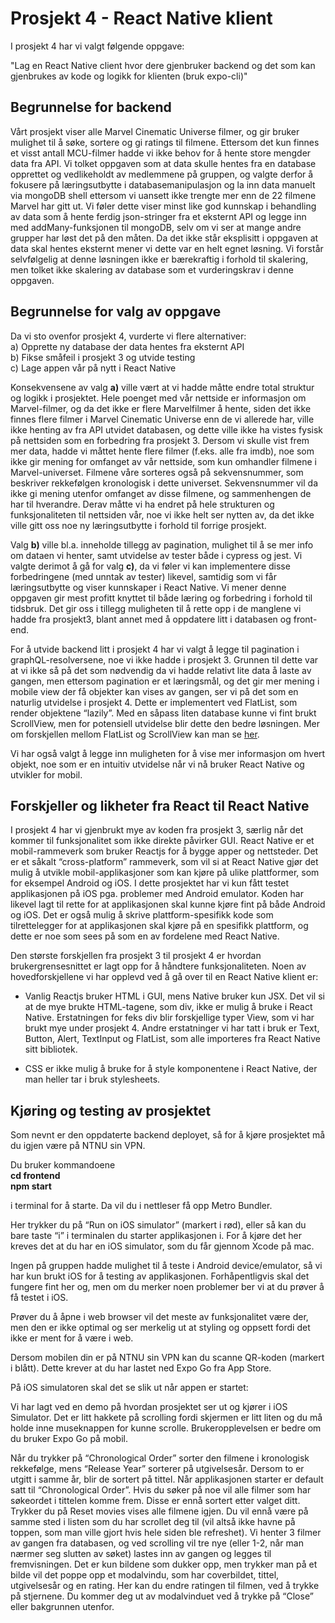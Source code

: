 # Prosjekt 4 - React Native klient
I prosjekt 4 har vi valgt følgende oppgave:

"Lag en React Native client hvor dere gjenbruker backend og det som kan gjenbrukes av kode og logikk for klienten (bruk expo-cli)"

## Begrunnelse for backend

Vårt prosjekt viser alle Marvel Cinematic Universe filmer, og gir bruker mulighet til å søke, sortere og gi ratings til filmene. Ettersom det kun finnes et visst antall MCU-filmer hadde vi ikke behov for å hente store mengder data fra API. Vi tolket oppgaven som at data skulle hentes fra en database opprettet og vedlikeholdt av medlemmene på gruppen, og valgte derfor å fokusere på læringsutbytte i databasemanipulasjon og la inn data manuelt via mongoDB shell ettersom vi uansett ikke trengte mer enn de 22 filmene Marvel har gitt ut. Vi føler dette viser minst like god kunnskap i behandling av data som å hente ferdig json-stringer fra et eksternt API og legge inn med addMany-funksjonen til mongoDB, selv om vi ser at mange andre grupper har løst det på den måten. Da det ikke står eksplisitt i oppgaven at data skal hentes eksternt mener vi dette var en helt egnet løsning. Vi forstår selvfølgelig at denne løsningen ikke er bærekraftig i forhold til skalering, men tolket ikke skalering av database som et vurderingskrav i denne oppgaven. 

## Begrunnelse for valg av oppgave 

Da vi sto ovenfor prosjekt 4, vurderte vi flere alternativer:    
    a) Opprette ny database der data hentes fra eksternt API    
    b) Fikse småfeil i prosjekt 3 og utvide testing    
    c) Lage appen vår på nytt i React Native    

Konsekvensene av valg **a)** ville vært at vi hadde måtte endre total struktur og logikk i prosjektet. Hele poenget med vår nettside er informasjon om Marvel-filmer, og da det ikke er flere Marvelfilmer å hente, siden det ikke finnes flere filmer i Marvel Cinematic Universe enn de vi allerede har, ville ikke henting av fra API utvidet databasen, og dette ville ikke ha vistes fysisk på nettsiden som en forbedring fra prosjekt 3. Dersom vi skulle vist frem mer data, hadde vi måttet hente flere filmer (f.eks. alle fra imdb), noe som ikke gir mening for omfanget av vår nettside, som kun omhandler filmene i Marvel-universet. Filmene våre sorteres også på sekvensnummer, som beskriver rekkefølgen kronologisk i dette universet. Sekvensnummer vil da ikke gi mening utenfor omfanget av disse filmene, og sammenhengen de har til hverandre. Derav måtte vi ha endret på hele strukturen og funksjonaliteten til nettsiden vår, noe vi ikke helt ser nytten av, da det ikke ville gitt oss noe ny læringsutbytte i forhold til forrige prosjekt.

Valg **b)** ville bl.a. inneholde tillegg av pagination, mulighet til å se mer info om dataen vi henter, samt utvidelse av tester både i cypress og jest. Vi valgte derimot å gå for valg **c)**, da vi føler vi kan implementere disse forbedringene (med unntak av tester) likevel, samtidig som vi får læringsutbytte og viser kunnskaper i React Native. Vi mener denne oppgaven gir mest profitt knyttet til både læring og forbedring i forhold til tidsbruk. Det gir oss i tillegg muligheten til å rette opp i de manglene vi hadde fra prosjekt3, blant annet med å oppdatere litt i databasen og front-end.

For å utvide backend litt i prosjekt 4 har vi valgt å legge til pagination i graphQL-resolversene, noe vi ikke hadde i prosjekt 3. Grunnen til dette var at vi ikke så på det som nødvendig da vi hadde relativt lite data å laste av gangen, men ettersom pagination er et læringsmål, og det gir mer mening i mobile view der få objekter kan vises av gangen, ser vi på det som en naturlig utvidelse i prosjekt 4. Dette er implementert ved FlatList, som render objektene “lazily”. Med en såpass liten database kunne vi fint brukt ScrollView, men for potensiell utvidelse blir dette den bedre løsningen. Mer om forskjellen mellom FlatList og ScrollView kan man se [her](https://reactnative.dev/docs/scrollview). 

Vi har også valgt å legge inn muligheten for å vise mer informasjon om hvert objekt, noe som er en intuitiv utvidelse når vi nå bruker React Native og utvikler for mobil. 

## Forskjeller og likheter fra React til React Native

I prosjekt 4 har vi gjenbrukt mye av koden fra prosjekt 3, særlig når det kommer til funksjonalitet som ikke direkte påvirker GUI. React Native er et mobil-rammeverk som bruker Reactjs for å bygge apper og nettsteder. Det er et såkalt “cross-platform” rammeverk, som vil si at React Native gjør det mulig å utvikle mobil-applikasjoner som kan kjøre på ulike plattformer, som for eksempel Android og iOS. I dette prosjektet har vi kun fått testet applikasjonen på iOS pga. problemer med Android emulator. Koden har likevel lagt til rette for at applikasjonen skal kunne kjøre fint på både Android og iOS. Det er også mulig å skrive plattform-spesifikk kode som tilrettelegger for at applikasjonen skal kjøre på en spesifikk plattform, og dette er noe som sees på som en av fordelene med React Native. 

Den største forskjellen fra prosjekt 3 til prosjekt 4 er hvordan brukergrensesnittet er lagt opp for å håndtere funksjonaliteten. Noen av hovedforskjellene vi har opplevd ved å gå over til en React Native klient er:
* Vanlig Reactjs bruker HTML i GUI, mens Native bruker kun JSX. Det vil si at de mye brukte HTML-tagene, som div, ikke er mulig å bruke i React Native. Erstatningen for feks div blir forskjellige typer View, som vi har brukt mye under prosjekt 4. Andre erstatninger vi har tatt i bruk er Text, Button, Alert, TextInput og FlatList, som alle importeres fra React Native sitt bibliotek.

* CSS er ikke mulig å bruke for å style komponentene i React Native, der man heller tar i bruk stylesheets.


## Kjøring og testing av prosjektet

Som nevnt er den oppdaterte backend deployet, så for å kjøre prosjektet må du igjen være på NTNU sin VPN.

Du bruker kommandoene    
    **cd frontend    
    npm start**
    
i terminal for å starte. Da vil du i nettleser få opp Metro Bundler.


Her trykker du på “Run on iOS simulator” (markert i rød), eller så kan du bare taste “i” i terminalen du starter applikasjonen i. For å kjøre det her kreves det at du har en iOS simulator, som du får gjennom Xcode på mac. 

Ingen på gruppen hadde mulighet til å teste i Android device/emulator, så vi har kun brukt iOS for å testing av applikasjonen. Forhåpentligvis skal det fungere fint her og, men om du merker noen problemer ber vi at du prøver å få testet i iOS. 

Prøver du å åpne i web browser vil det meste av funksjonalitet være der, men den er ikke optimal og ser merkelig ut at styling og oppsett fordi det ikke er ment for å være i web. 

Dersom mobilen din er på NTNU sin VPN kan du scanne QR-koden (markert i blått). Dette krever at du har lastet ned Expo Go fra App Store. 

På iOS simulatoren skal det se slik ut når appen er startet:



Vi har lagt ved en demo på hvordan prosjektet ser ut og kjører i iOS Simulator. Det er litt hakkete på scrolling fordi skjermen er litt liten og du må holde inne museknappen for kunne scrolle. Brukeropplevelsen er bedre om du bruker Expo Go på mobil. 

Når du trykker på “Chronological Order” sorter den filmene i kronologisk rekkefølge, mens “Release Year” sorterer på utgivelsesår. Dersom to er utgitt i samme år, blir de sortert på tittel. Når applikasjonen starter er default satt til “Chronological Order”. 
Hvis du søker på noe vil alle filmer som har søkeordet i tittelen komme frem. Disse er ennå sortert etter valget ditt. Trykker du på Reset movies vises alle filmene igjen. Du vil ennå være på samme sted i listen som du har scrollet deg til (vil altså ikke havne på toppen, som man ville gjort hvis hele siden ble refreshet). 
Vi henter 3 filmer av gangen fra databasen, og ved scrolling vil tre nye (eller 1-2, når man nærmer seg slutten av søket) lastes inn av gangen og legges til fremvisningen. 
Det er kun bildene som dukker opp, men trykker man på et bilde vil det poppe opp et modalvindu, som har coverbildet, tittel, utgivelsesår og en rating. Her kan du endre ratingen til filmen, ved å trykke på stjernene. Du kommer deg ut av modalvinduet ved å trykke på “Close” eller bakgrunnen utenfor. 
